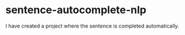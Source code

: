 # sentence-autocomplete-nlp
I have created a project where the sentence is completed automatically.
